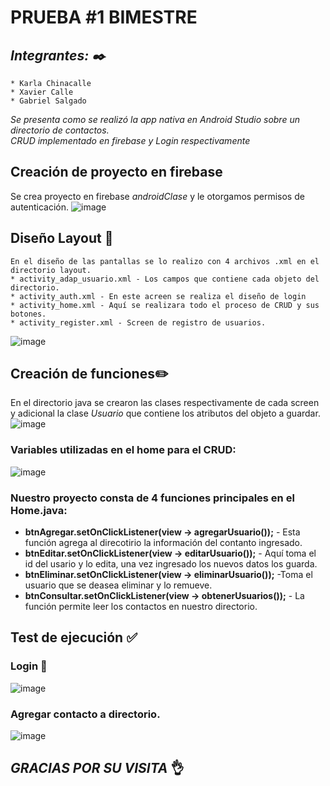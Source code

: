 # PRUEBA #1 BIMESTRE 
## _Integrantes: ✒️_ 
```
* Karla Chinacalle
* Xavier Calle
* Gabriel Salgado
```
_Se presenta como se realizó la app nativa en Android Studio sobre un directorio de contactos._   
_CRUD implementado en firebase y Login respectivamente_  
## Creación de proyecto en firebase   
Se crea proyecto en firebase _androidClase_ y le otorgamos permisos de autenticación.
 ![image](https://drive.google.com/uc?export=view&id=1eSp9Fb-vREWWmgQbhI4KAHMA3un2TUa_)
    
    
## Diseño Layout 📃
```
En el diseño de las pantallas se lo realizo con 4 archivos .xml en el directorio layout.   
* activity_adap_usuario.xml - Los campos que contiene cada objeto del directorio.   
* activity_auth.xml - En este acreen se realiza el diseño de login 
* activity_home.xml - Aquí se realizara todo el proceso de CRUD y sus botones.   
* activity_register.xml - Screen de registro de usuarios.
```
 ![image](https://drive.google.com/uc?export=view&id=1d1VURzW4-KzQ86_0UHZn3_7_30ILdeiY)

## Creación de funciones✏️
En el directorio java se crearon las clases respectivamente de cada screen y adicional la clase _Usuario_ que contiene los atributos del objeto a guardar.   
![image](https://drive.google.com/uc?export=view&id=1hLCzfZM4mhYuGA-82WetQNIem_-KfQTl)


### Variables utilizadas en el home para el CRUD:   
![image](https://drive.google.com/uc?export=view&id=1SDzjL7kXqtygQOf0MOZKmc4603PQj5P9)

 
### Nuestro proyecto consta de 4 funciones principales en el Home.java:   

* **btnAgregar.setOnClickListener(view -> agregarUsuario());** - Esta función agrega al direcotirio la información del contanto ingresado.   
* **btnEditar.setOnClickListener(view -> editarUsuario());** - Aquí toma el id del usario y lo edita, una vez ingresado los nuevos datos los guarda.   
* **btnEliminar.setOnClickListener(view -> eliminarUsuario());** -Toma el usuario que se deasea eliminar y lo remueve.      
* **btnConsultar.setOnClickListener(view -> obtenerUsuarios());** - La función permite leer los contactos en nuestro directorio.   


## Test de ejecución ✅
### Login 🔑
![image](https://drive.google.com/uc?export=view&id=1UFDZEanPuF_NGvO3QAykQTaoCEDD5A7Q)
### Agregar contacto a directorio.
![image](https://drive.google.com/uc?export=view&id=1mEmRfeuUXeCJf30vT21Y2fA9GZNvc6Y6)

## _GRACIAS POR SU VISITA_ 👌
